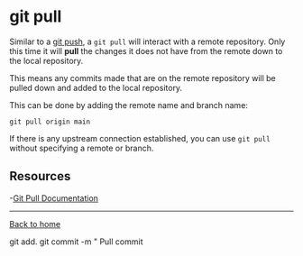 # git pull

Similar to a [git push](./PUSH.md), a `git pull` will interact with a remote repository.
Only this time it will **pull** the changes it does not have from the remote down to the local repository.

This means any commits made that are on the remote repository will be pulled down and added to the local repository.

This can be done by adding the remote name and branch name:
```
git pull origin main
```
If there is any upstream connection established, you can use `git pull` without specifying a remote or branch. 

## Resources

-[Git Pull Documentation](https://git-scm.com/docs/git-pull)

---
[Back to home](..README.md
)

git add.
git commit -m " Pull commit

